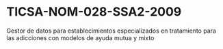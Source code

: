 # TICSA-NOM-028-SSA2-2009
Gestor de datos para establecimientos especializados en tratamiento para las adicciones con modelos de ayuda mutua y mixto

